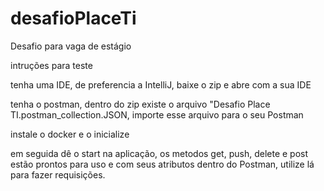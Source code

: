 # desafioPlaceTi
Desafio para vaga de estágio 

intruções para teste

tenha uma IDE, de preferencia a IntelliJ, baixe o zip e abre com a sua IDE

tenha o postman, dentro do zip existe  o arquivo "Desafio Place TI.postman_collection.JSON, importe esse arquivo para o seu Postman

instale o docker e o inicialize

em seguida dê o start na aplicação, os metodos get, push, delete e post estão prontos para uso e com seus atributos dentro do Postman, utilize lá para fazer requisições.
